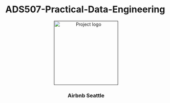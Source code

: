 # ADS507-Practical-Data-Engineering



<p align="center">
  <a href="" rel="noopener">
 <img width=200px height=200px src="https://hire.refactored.ai/upload-nct/portfolio_images/92/life.png" alt="Project logo"></a>
</p>

<h3 align="center">Airbnb Seattle</h3>

<div align="center">

